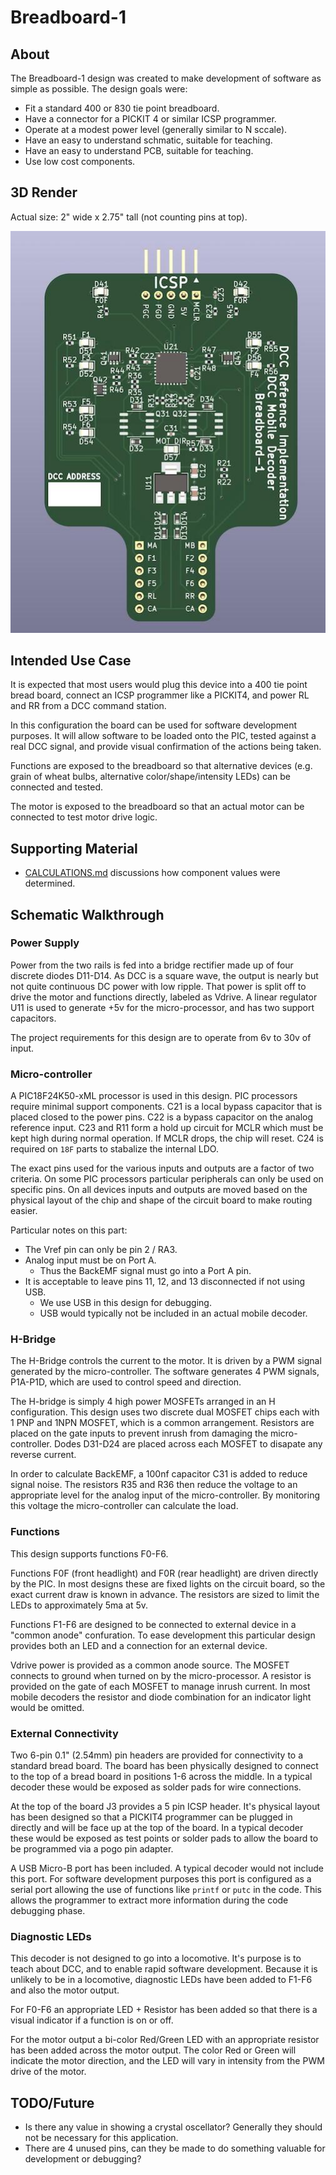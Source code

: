 # Breadboard-1

## About

The Breadboard-1 design was created to make development of software as
simple as possible.  The design goals were:

* Fit a standard 400 or 830 tie point breadboard.
* Have a connector for a PICKIT 4 or similar ICSP programmer.
* Operate at a modest power level (generally similar to N sccale).
* Have an easy to understand schmatic, suitable for teaching.
* Have an easy to understand PCB, suitable for teaching.
* Use low cost components.

## 3D Render

Actual size: 2" wide x 2.75" tall (not counting pins at top).

![Breadboard-1 3D Render](Breadboard-1.jpg)

## Intended Use Case

It is expected that most users would plug this device into a 400 tie point bread board,
connect an ICSP programmer like a PICKIT4, and power RL and RR from a DCC command station.

In this configuration the board can be used for software development purposes.  It will
allow software to be loaded onto the PIC, tested against a real DCC signal, and provide
visual confirmation of the actions being taken.

Functions are exposed to the breadboard so that alternative devices (e.g. grain of wheat
bulbs, alternative color/shape/intensity LEDs) can be connected and tested.

The motor is exposed to the breadboard so that an actual motor can be connected to test
motor drive logic.

## Supporting Material

* [CALCULATIONS.md](CALCULATIONS.md) discussions how component values were determined.

## Schematic Walkthrough

### Power Supply

Power from the two rails is fed into a bridge rectifier made up of
four discrete diodes D11-D14.  As DCC is a square wave, the output
is nearly but not quite continuous DC power with low ripple.  That
power is split off to drive the motor and functions directly, labeled
as Vdrive.  A linear regulator U11 is used to generate +5v for the
micro-processor, and has two support capacitors.

The project requirements for this design are to operate from 6v to 30v
of input.

### Micro-controller

A PIC18F24K50-xML processor is used in this design.  PIC processors
require minimal support components.  C21 is a local bypass capacitor
that is placed closed to the power pins.  C22 is a bypass capacitor
on the analog reference input.  C23 and R11 form a hold up circuit
for MCLR which must be kept high during normal operation.  If MCLR
drops, the chip will reset. C24 is required on `18F` parts to stabalize
the internal LDO.

The exact pins used for the various inputs and outputs are a factor of two criteria.
On some PIC processors particular peripherals can only be used on specific pins.
On all devices inputs and outputs are moved based on the physical layout of the
chip and shape of the circuit board to make routing easier.

Particular notes on this part:

- The Vref pin can only be pin 2 / RA3.
- Analog input must be on Port A.
  - Thus the BackEMF signal must go into a Port A pin.
- It is acceptable to leave pins 11, 12, and 13 disconnected if not using USB.
  - We use USB in this design for debugging.
  - USB would typically not be included in an actual mobile decoder.

### H-Bridge

The H-Bridge controls the current to the motor.  It is driven by a PWM signal generated
by the micro-controller.  The software generates 4 PWM signals, P1A-P1D, which are used
to control speed and direction.

The H-bridge is simply 4 high power MOSFETs arranged in an H
configuration.  This design uses two discrete dual MOSFET chips
each with 1 PNP and 1NPN MOSFET, which is a common arrangement.
Resistors are placed on the gate inputs to prevent inrush from
damaging the micro-controller. Dodes D31-D24 are placed across each
MOSFET to disapate any reverse current.

In order to calculate BackEMF, a 100nf capacitor C31 is added to
reduce signal noise.  The resistors R35 and R36 then reduce the
voltage to an appropriate level for the analog input of the
micro-controller.  By monitoring this voltage the micro-controller
can calculate the load.

### Functions

This design supports functions F0-F6.

Functions F0F (front headlight) and F0R (rear headlight) are driven directly by the PIC.
In most designs these are fixed lights on the circuit board, so the exact current draw is
known in advance.  The resistors are sized to limit the LEDs to approximately 5ma at 5v.

Functions F1-F6 are designed to be connected to external device in a "common anode"
confuration.  To ease development this particular design provides both an LED and a 
connection for an external device.

Vdrive power is provided as a common anode source.  The MOSFET connects to ground when turned
on by the micro-processor.  A resistor is provided on the gate of each MOSFET to manage
inrush current.  In most mobile decoders the resistor and diode combination for an indicator
light would be omitted.

### External Connectivity

Two 6-pin 0.1" (2.54mm) pin headers are provided for connectivity to a standard bread board.
The board has been physically designed to connect to the top of a bread board in positions
1-6 across the middle.  In a typical decoder these would be exposed as solder pads for wire
connections.

At the top of the board J3 provides a 5 pin ICSP header.  It's physical layout has been
designed so that a PICKIT4 programmer can be plugged in directly and will be face up at
the top of the board.  In a typical decoder these would be exposed as test points or solder
pads to allow the board to be programmed via a pogo pin adapter.

A USB Micro-B port has been included.  A typical decoder would not include this port.  For
software development purposes this port is configured as a serial port allowing the use
of functions like `printf` or `putc` in the code.  This allows the programmer to extract
more information during the code debugging phase.

### Diagnostic LEDs

This decoder is not designed to go into a locomotive.  It's purpose is to teach about
DCC, and to enable rapid software development.  Because it is unlikely to be in a locomotive,
diagnostic LEDs have been added to F1-F6 and also the motor output.

For F0-F6 an appropriate LED + Resistor has been added so that there is a visual indicator if
a function is on or off.

For the motor output a bi-color Red/Green LED with an appropriate resistor has been added
across the motor output.  The color Red or Green will indicate the motor direction, and the
LED will vary in intensity from the PWM drive of the motor.

## TODO/Future

- Is there any value in showing a crystal oscellator?  Generally they should not be necessary
  for this application.
- There are 4 unused pins, can they be made to do something valuable for development or 
  debugging?
